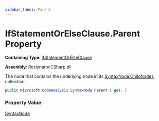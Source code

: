 ```yaml
---
sidebar_label: Parent
---
```


# IfStatementOrElseClause\.Parent Property

**Containing Type**: [IfStatementOrElseClause](../index.md)

**Assembly**: Roslynator\.CSharp\.dll

  
The node that contains the underlying node in its [SyntaxNode.ChildNodes](https://docs.microsoft.com/en-us/dotnet/api/microsoft.codeanalysis.syntaxnode.childnodes) collection\.

```csharp
public Microsoft.CodeAnalysis.SyntaxNode Parent { get; }
```

### Property Value

[SyntaxNode](https://docs.microsoft.com/en-us/dotnet/api/microsoft.codeanalysis.syntaxnode)

